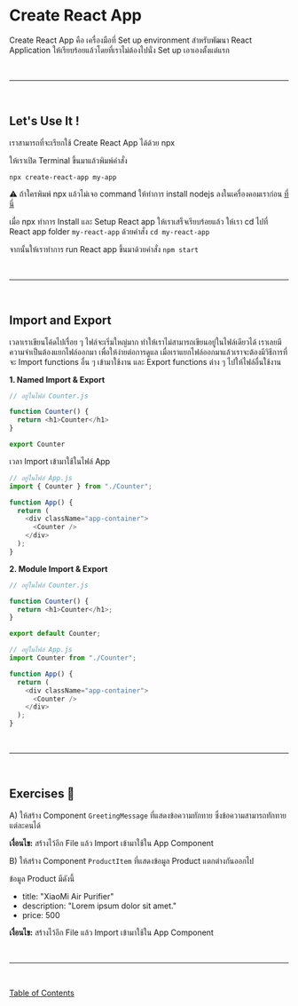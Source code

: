 # Create React App

Create React App คือ เครื่องมือที่ Set up environment สำหรับพัฒนา React Application ให้เรียบร้อยแล้วโดยที่เราไม่ต้องไปนั่ง Set up เอาเองตั้งแต่แรก

<br><hr><br>

## Let's Use It !

เราสามารถที่จะเรียกใช้ Create React App ได้ด้วย npx

ให้เราเปิด Terminal ขึ้นมาแล้วพิมพ์คำสั่ง

`npx create-react-app my-app`

⚠️ ถ้าใครพิมพ์ npx แล้วไม่เจอ command ให้ทำการ install nodejs ลงในเครื่องคอมเราก่อน [ที่นี่](https://nodejs.org/en/)

เมื่อ npx ทำการ Install และ Setup React app ให้เราเสร็จเรียบร้อยแล้ว ให้เรา cd ไปที่ React app folder `my-react-app` ด้วยคำสั่ง `cd my-react-app`

จากนั้นให้เราทำการ run React app ขึ้นมาด้วยคำสั่ง `npm start`

<br><hr><br>

## Import and Export

เวลาเราเขียนโค้ดไปเรื่อย ๆ ไฟล์จะเริ่มใหญ่มาก ทำให้เราไม่สามารถเขียนอยู่ในไฟล์เดียวได้ เราเลยมีความจำเป็นต้องแยกไฟล์ออกมา เพื่อให้ง่ายต่อการดูแล เมื่อเราแยกไฟล์ออกมาแล้วเราจะต้องมีวิธีการที่จะ Import functions อื่น ๆ เข้ามาใช้งาน และ Export functions ต่าง ๆ ไปให้ไฟล์อื่นใช้งาน

**1. Named Import & Export**

```js
// อยู่ในไฟล์ Counter.js

function Counter() {
  return <h1>Counter</h1>
}

export Counter
```

เวลา Import เข้ามาใช้ในไฟล์ App

```js
// อยู่ในไฟล์ App.js
import { Counter } from "./Counter";

function App() {
  return (
    <div className="app-container">
      <Counter />
    </div>
  );
}
```

**2. Module Import & Export**

```js
// อยู่ในไฟล์ Counter.js

function Counter() {
  return <h1>Counter</h1>;
}

export default Counter;
```

```js
// อยู่ในไฟล์ App.js
import Counter from "./Counter";

function App() {
  return (
    <div className="app-container">
      <Counter />
    </div>
  );
}
```

<br><hr><br>

## Exercises 🏅

A) ให้สร้าง Component `GreetingMessage` ที่แสดงข้อความทักทาย ซึ่งข้อความสามารถทักทายแต่ละคนได้

**เงื่อนไข:** สร้างไว้อีก File แล้ว Import เข้ามาใช้ใน App Component

B) ให้สร้าง Component `ProductItem` ที่แสดงข้อมูล Product แตกต่างกันออกไป

ข้อมูล Product มีดังนี้

- title: "XiaoMi Air Purifier"
- description: "Lorem ipsum dolor sit amet."
- price: 500

**เงื่อนไข:** สร้างไว้อีก File แล้ว Import เข้ามาใช้ใน App Component

<br><hr><br>

[Table of Contents](https://github.com/napatwongchr/intro-to-react/blob/main/README.md)
